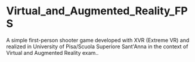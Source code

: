 # Virtual_and_Augmented_Reality_FPS
A simple first-person shooter game developed with XVR (Extreme VR) and realized in University of Pisa/Scuola Superiore Sant'Anna in the context of Virtual and Augmented Reality exam..
